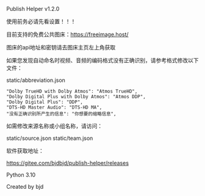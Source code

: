 Publish Helper v1.2.0

使用前务必请先看设置！！！

目前支持的免费公共图床：https://freeimage.host/

图床的api地址和密钥请去图床主页左上角获取

如果您发现自动命名时视频、音频的编码格式没有正确识别，请参考格式修改以下文件：

static/abbreviation.json

    "Dolby TrueHD with Dolby Atmos": "Atmos TrueHD",
    "Dolby Digital Plus with Dolby Atmos": "Atmos DDP",
    "Dolby Digital Plus": "DDP",
    "DTS-HD Master Audio": "DTS-HD MA",
    "没有正确识别所产生的信息": "你想要的缩略信息",

如需修改来源名称或小组名称，请访问：

static/source.json
static/team.json

软件获取地址：

https://gitee.com/bjdbjd/publish-helper/releases

Python 3.10

Created by bjd